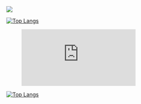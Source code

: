 <picture>
  <source
    srcset="https://github-readme-stats.vercel.app/api?username=AllenBlesson&show_icons=true&theme=dark"
    media="(prefers-color-scheme: dark)"
  />
  <source
    srcset="https://github-readme-stats.vercel.app/api?username=AllenBlesson&show_icons=true"
    media="(prefers-color-scheme: light), (prefers-color-scheme: no-preference)"
  />
  <img src="https://github-readme-stats.vercel.app/api?username=AllenBlesson&show_icons=true" />
</picture>

[![Top Langs](https://github-readme-stats.vercel.app/api/top-langs/?username=AllenBlesson&layout=pie)](https://github.com/AllenBlesson/github-readme-stats)

<figure><embed src="https://wakatime.com/share/@AllenBlesson/02c734ca-618b-4289-a106-d877897ece5f.svg"></embed></figure>

[![Top Langs](https://github-readme-stats.vercel.app/api/top-langs/?username=AllenBlesson)](https://github.com/AllenBlesson/github-readme-stats)
